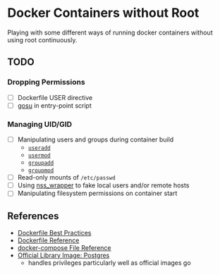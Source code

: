 # Docker Containers without Root
Playing with some different ways of running docker containers without using root continuously.

## TODO
### Dropping Permissions
- [ ] Dockerfile USER directive
- [ ] [gosu](https://github.com/tianon/gosu) in entry-point script

### Managing UID/GID
- [ ] Manipulating users and groups during container build
  - [`useradd`](https://manpages.debian.org/buster/passwd/useradd.8.en.html)
  - [`usermod`](https://manpages.debian.org/buster/passwd/usermod.8.en.html)
  - [`groupadd`](https://manpages.debian.org/buster/passwd/groupadd.8.en.html)
  - [`groupmod`](https://manpages.debian.org/buster/passwd/groupmod.8.en.html)
- [ ] Read-only mounts of `/etc/passwd`
- [ ] Using [nss_wrapper](https://cwrap.org/nss_wrapper.html) to fake local users and/or remote hosts
- [ ] Manipulating filesystem permissions on container start

## References
- [Dockerfile Best Practices](https://docs.docker.com/develop/develop-images/dockerfile_best-practices/)
- [Dockerfile Reference](https://docs.docker.com/engine/reference/builder/)
- [docker-compose File Reference](https://docs.docker.com/compose/compose-file/)
- [Official Library Image: Postgres](https://hub.docker.com/_/postgres)
  - handles privileges particularly well as official images go
